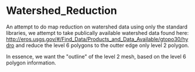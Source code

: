 Watershed_Reduction
===================

An attempt to do map reduction on watershed data
using only the standard libraries, we attempt
to take publically available watershed data found here: 
http://eros.usgs.gov/#/Find_Data/Products_and_Data_Available/gtopo30/hydro
and reduce the level 6 polygons to the outter edge only level 2 polygon.

In essence, we want the "outline" of the level 2 mesh, based on the level 6 polygon information.


